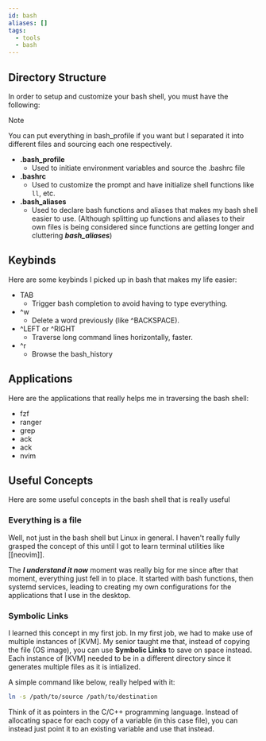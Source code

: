 ```yaml
---
id: bash
aliases: []
tags:
  - tools
  - bash
---
```


## Directory Structure
In order to setup and customize your bash shell, you must have the following:

> [!NOTE]
> You can put everything in bash_profile if you want but I separated it into different files and sourcing each one respectively.

- **.bash_profile**
  - Used to initiate environment variables and source the .bashrc file
- **.bashrc**
  - Used to customize the prompt and have initialize shell functions like `ll`, etc.
- **.bash_aliases**
  - Used to declare bash functions and aliases that makes my bash shell easier to use. (Although splitting up functions and aliases to their own files is being considered since functions are getting longer and cluttering ***bash_aliases***)


## Keybinds
Here are some keybinds I picked up in bash that makes my life easier:

- TAB
  - Trigger bash completion to avoid having to type everything.
- ^w
  - Delete a word previously (like ^BACKSPACE).
- ^LEFT or ^RIGHT
  - Traverse long command lines horizontally, faster.
- ^r
  - Browse the bash_history

## Applications
Here are the applications that really helps me in traversing the bash shell:

- fzf
- ranger
- grep
- ack
- ack
- nvim

## Useful Concepts
Here are some useful concepts in the bash shell that is really useful

### Everything is a file
Well, not just in the bash shell but Linux in general. I haven't really fully grasped the concept of this until I got to learn terminal utilities like [[neovim]]. 

The ***I understand it now*** moment was really big for me since after that moment, everything just fell in to place.
It started with bash functions, then systemd services, leading to creating my own configurations for the applications that I use in the desktop.

### Symbolic Links
I learned this concept in my first job. In my first job, we had to make use of multiple instances of [KVM].
My senior taught me that, instead of copying the file (OS image), you can use **Symbolic Links** to save on space instead.
Each instance of [KVM] needed to be in a different directory since it generates multiple files as it is intialized.

A simple command like below, really helped with it:
```bash
ln -s /path/to/source /path/to/destination
```

Think of it as pointers in the C/C++ programming language.
Instead of allocating space for each copy of a variable (in this case file), you can instead just point it to an existing variable and use that instead.
